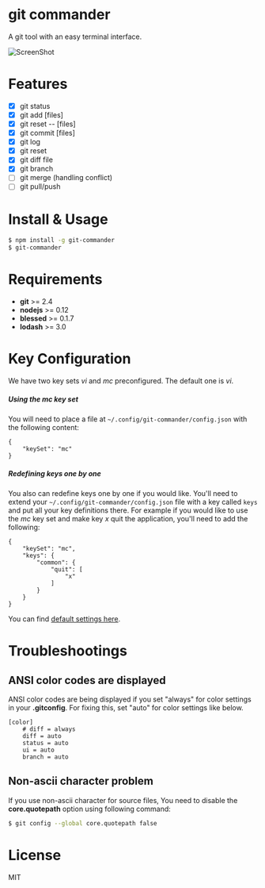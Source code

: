 # git commander

A git tool with an easy terminal interface.

![ScreenShot](https://raw.githubusercontent.com/golbin/git-commander/master/doc/git-commander@2x.gif)

# Features

- [x] git status
- [x] git add [files]
- [x] git reset -- [files]
- [x] git commit [files]
- [x] git log
- [x] git reset <commit>
- [x] git diff file
- [x] git branch
- [ ] git merge (handling conflict)
- [ ] git pull/push

# Install & Usage

```bash
$ npm install -g git-commander
$ git-commander
```

# Requirements

- **git** >= 2.4
- **nodejs** >= 0.12
- **blessed** >= 0.1.7
- **lodash** >= 3.0

# Key Configuration

We have two key sets _vi_ and _mc_ preconfigured. The default one is _vi_.

##### Using the mc key set

You will need to place a file at `~/.config/git-commander/config.json` with the following content:

```
{
    "keySet": "mc"
}
```

##### Redefining keys one by one

You also can redefine keys one by one if you would like. You'll need to extend your `~/.config/git-commander/config.json` file with a key called `keys` and put all your key definitions there. For example if you would like to use the _mc_ key set and make key _x_ quit the application, you'll need to add the following:

```
{
    "keySet": "mc",
    "keys": {
        "common": {
            "quit": [
                "x"
            ]
        }
    }
}
```

You can find [default settings here](https://github.com/golbin/git-commander/tree/master/config/key).

# Troubleshootings

## ANSI color codes are displayed

ANSI color codes are being displayed if you set "always" for color settings in your **.gitconfig**. For fixing this, set "auto" for color settings like below.

```
[color]
    # diff = always
    diff = auto
    status = auto
    ui = auto
    branch = auto
```

## Non-ascii character problem

If you use non-ascii character for source files, You need to disable
the **core.quotepath** option using following command:

```bash
$ git config --global core.quotepath false
```

# License

MIT
